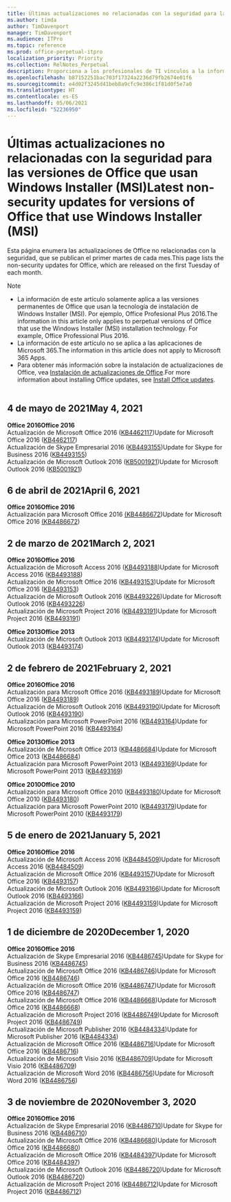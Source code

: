 ```yaml
---
title: Últimas actualizaciones no relacionadas con la seguridad para las versiones de Office que usan Windows Installer (MSI)
ms.author: timda
author: TimDavenport
manager: TimDavenport
ms.audience: ITPro
ms.topic: reference
ms.prod: office-perpetual-itpro
localization_priority: Priority
ms.collection: RelNotes_Perpetual
description: Proporciona a los profesionales de TI vínculos a la información de las últimas actualizaciones no relacionadas con la seguridad de las versiones perpetuas de Office 2016, Office 2013 y Office 2010.
ms.openlocfilehash: b87152251bac703f17324a2236d79fb2674e01f6
ms.sourcegitcommit: e4d02f3245d41beb8a9cfc9e386c1f81d0f5e7a0
ms.translationtype: HT
ms.contentlocale: es-ES
ms.lasthandoff: 05/06/2021
ms.locfileid: "52236950"
---
```

# <a name="latest-non-security-updates-for-versions-of-office-that-use-windows-installer-msi"></a><span data-ttu-id="d6f6a-103">Últimas actualizaciones no relacionadas con la seguridad para las versiones de Office que usan Windows Installer (MSI)</span><span class="sxs-lookup"><span data-stu-id="d6f6a-103">Latest non-security updates for versions of Office that use Windows Installer (MSI)</span></span>

<span data-ttu-id="d6f6a-104">Esta página enumera las actualizaciones de Office no relacionadas con la seguridad, que se publican el primer martes de cada mes.</span><span class="sxs-lookup"><span data-stu-id="d6f6a-104">This page lists the non-security updates for Office, which are released on the first Tuesday of each month.</span></span>

> [!NOTE]
> - <span data-ttu-id="d6f6a-p101">La información de este artículo solamente aplica a las versiones permanentes de Office que usan la tecnología de instalación de Windows Installer (MSI). Por ejemplo, Office Profesional Plus 2016.</span><span class="sxs-lookup"><span data-stu-id="d6f6a-p101">The information in this article only applies to perpetual versions of Office that use the Windows Installer (MSI) installation technology. For example, Office Professional Plus 2016.</span></span>
> - <span data-ttu-id="d6f6a-107">La información de este artículo no se aplica a las aplicaciones de Microsoft 365.</span><span class="sxs-lookup"><span data-stu-id="d6f6a-107">The information in this article does not apply to Microsoft 365 Apps.</span></span>
> - <span data-ttu-id="d6f6a-108">Para obtener más información sobre la instalación de actualizaciones de Office, vea [Instalación de actualizaciones de Office](https://support.office.com/article/2ab296f3-7f03-43a2-8e50-46de917611c5).</span><span class="sxs-lookup"><span data-stu-id="d6f6a-108">For more information about installing Office updates, see [Install Office updates](https://support.office.com/article/2ab296f3-7f03-43a2-8e50-46de917611c5).</span></span>
<br/><br/>

## <a name="may-4-2021"></a><span data-ttu-id="d6f6a-109">4 de mayo de 2021</span><span class="sxs-lookup"><span data-stu-id="d6f6a-109">May 4, 2021</span></span>
<span data-ttu-id="d6f6a-110">**Office 2016**</span><span class="sxs-lookup"><span data-stu-id="d6f6a-110">**Office 2016**</span></span><br/>
<span data-ttu-id="d6f6a-111">Actualización de Microsoft Office 2016 ([KB4462117](https://support.microsoft.com/help/4462117))</span><span class="sxs-lookup"><span data-stu-id="d6f6a-111">Update for Microsoft Office 2016 ([KB4462117](https://support.microsoft.com/help/4462117))</span></span> </br> <span data-ttu-id="d6f6a-112">Actualización de Skype Empresarial 2016 ([KB4493155](https://support.microsoft.com/help/4493155))</span><span class="sxs-lookup"><span data-stu-id="d6f6a-112">Update for Skype for Business 2016 ([KB4493155](https://support.microsoft.com/help/4493155))</span></span> </br> <span data-ttu-id="d6f6a-113">Actualización de Microsoft Outlook 2016 ([KB5001921](https://support.microsoft.com/help/5001921))</span><span class="sxs-lookup"><span data-stu-id="d6f6a-113">Update for Microsoft Outlook 2016 ([KB5001921](https://support.microsoft.com/help/5001921))</span></span> </br> 

## <a name="april-6-2021"></a><span data-ttu-id="d6f6a-114">6 de abril de 2021</span><span class="sxs-lookup"><span data-stu-id="d6f6a-114">April 6, 2021</span></span>
<span data-ttu-id="d6f6a-115">**Office 2016**</span><span class="sxs-lookup"><span data-stu-id="d6f6a-115">**Office 2016**</span></span><br/>
<span data-ttu-id="d6f6a-116">Actualización para Microsoft Office 2016 [(KB4486672](https://support.microsoft.com/help/4486672))</span><span class="sxs-lookup"><span data-stu-id="d6f6a-116">Update for Microsoft Office 2016 [(KB4486672](https://support.microsoft.com/help/4486672))</span></span> </br> 

## <a name="march-2-2021"></a><span data-ttu-id="d6f6a-117">2 de marzo de 2021</span><span class="sxs-lookup"><span data-stu-id="d6f6a-117">March 2, 2021</span></span>
<span data-ttu-id="d6f6a-118">**Office 2016**</span><span class="sxs-lookup"><span data-stu-id="d6f6a-118">**Office 2016**</span></span><br/>
<span data-ttu-id="d6f6a-119">Actualización de Microsoft Access 2016 ([KB4493188](https://support.microsoft.com/help/4493188))</span><span class="sxs-lookup"><span data-stu-id="d6f6a-119">Update for Microsoft Access 2016 ([KB4493188](https://support.microsoft.com/help/4493188))</span></span> </br> <span data-ttu-id="d6f6a-120">Actualización de Microsoft Office 2016 ([KB4493153](https://support.microsoft.com/help/4493153))</span><span class="sxs-lookup"><span data-stu-id="d6f6a-120">Update for Microsoft Office 2016 ([KB4493153](https://support.microsoft.com/help/4493153))</span></span> </br> <span data-ttu-id="d6f6a-121">Actualización de Microsoft Outlook 2016 ([KB4493226](https://support.microsoft.com/help/4493226))</span><span class="sxs-lookup"><span data-stu-id="d6f6a-121">Update for Microsoft Outlook 2016 ([KB4493226](https://support.microsoft.com/help/4493226))</span></span> </br> <span data-ttu-id="d6f6a-122">Actualización de Microsoft Project 2016 ([KB4493191](https://support.microsoft.com/help/4493191))</span><span class="sxs-lookup"><span data-stu-id="d6f6a-122">Update for Microsoft Project 2016 ([KB4493191](https://support.microsoft.com/help/4493191))</span></span> </br> 


<span data-ttu-id="d6f6a-123">**Office 2013**</span><span class="sxs-lookup"><span data-stu-id="d6f6a-123">**Office 2013**</span></span><br/>
<span data-ttu-id="d6f6a-124">Actualización de Microsoft Outlook 2013 ([KB4493174](https://support.microsoft.com/help/4493174))</span><span class="sxs-lookup"><span data-stu-id="d6f6a-124">Update for Microsoft Outlook 2013 ([KB4493174](https://support.microsoft.com/help/4493174))</span></span> </br> 


## <a name="february-2-2021"></a><span data-ttu-id="d6f6a-125">2 de febrero de 2021</span><span class="sxs-lookup"><span data-stu-id="d6f6a-125">February 2, 2021</span></span>
<span data-ttu-id="d6f6a-126">**Office 2016**</span><span class="sxs-lookup"><span data-stu-id="d6f6a-126">**Office 2016**</span></span><br/>
<span data-ttu-id="d6f6a-127">Actualización para Microsoft Office 2016 ([KB4493189](https://support.microsoft.com/help/4493189))</span><span class="sxs-lookup"><span data-stu-id="d6f6a-127">Update for Microsoft Office 2016 ([KB4493189](https://support.microsoft.com/help/4493189))</span></span> </br> <span data-ttu-id="d6f6a-128">Actualización de Microsoft Outlook 2016 ([KB4493190](https://support.microsoft.com/help/4493190))</span><span class="sxs-lookup"><span data-stu-id="d6f6a-128">Update for Microsoft Outlook 2016 ([KB4493190](https://support.microsoft.com/help/4493190))</span></span> </br> <span data-ttu-id="d6f6a-129">Actualización para Microsoft PowerPoint 2016 ([KB4493164](https://support.microsoft.com/help/4493164))</span><span class="sxs-lookup"><span data-stu-id="d6f6a-129">Update for Microsoft PowerPoint 2016 ([KB4493164](https://support.microsoft.com/help/4493164))</span></span> </br> 

<span data-ttu-id="d6f6a-130">**Office 2013**</span><span class="sxs-lookup"><span data-stu-id="d6f6a-130">**Office 2013**</span></span><br/>
<span data-ttu-id="d6f6a-131">Actualización de Microsoft Office 2013 ([KB4486684](https://support.microsoft.com/help/4486684))</span><span class="sxs-lookup"><span data-stu-id="d6f6a-131">Update for Microsoft Office 2013 ([KB4486684](https://support.microsoft.com/help/4486684))</span></span> </br>
<span data-ttu-id="d6f6a-132">Actualización para Microsoft PowerPoint 2013 ([KB4493169](https://support.microsoft.com/help/4493169))</span><span class="sxs-lookup"><span data-stu-id="d6f6a-132">Update for Microsoft PowerPoint 2013 ([KB4493169](https://support.microsoft.com/help/4493169))</span></span> </br>

<span data-ttu-id="d6f6a-133">**Office 2010**</span><span class="sxs-lookup"><span data-stu-id="d6f6a-133">**Office 2010**</span></span><br/>
<span data-ttu-id="d6f6a-134">Actualización para Microsoft Office 2010 ([KB4493180](https://support.microsoft.com/help/4493180))</span><span class="sxs-lookup"><span data-stu-id="d6f6a-134">Update for Microsoft Office 2010 ([KB4493180](https://support.microsoft.com/help/4493180))</span></span> </br>
<span data-ttu-id="d6f6a-135">Actualización para Microsoft PowerPoint 2010 ([KB4493179](https://support.microsoft.com/help/4493179))</span><span class="sxs-lookup"><span data-stu-id="d6f6a-135">Update for Microsoft PowerPoint 2010 ([KB4493179](https://support.microsoft.com/help/4493179))</span></span></br>


## <a name="january-5-2021"></a><span data-ttu-id="d6f6a-136">5 de enero de 2021</span><span class="sxs-lookup"><span data-stu-id="d6f6a-136">January 5, 2021</span></span>
<span data-ttu-id="d6f6a-137">**Office 2016**</span><span class="sxs-lookup"><span data-stu-id="d6f6a-137">**Office 2016**</span></span></br>
<span data-ttu-id="d6f6a-138">Actualización de Microsoft Access 2016 ([KB4484509](https://support.microsoft.com/help/4484509))</span><span class="sxs-lookup"><span data-stu-id="d6f6a-138">Update for Microsoft Access 2016 ([KB4484509](https://support.microsoft.com/help/4484509))</span></span> </br>
<span data-ttu-id="d6f6a-139">Actualización de Microsoft Office 2016 ([KB4493157](https://support.microsoft.com/help/4493157))</span><span class="sxs-lookup"><span data-stu-id="d6f6a-139">Update for Microsoft Office 2016 ([KB4493157](https://support.microsoft.com/help/4493157))</span></span> </br>
<span data-ttu-id="d6f6a-140">Actualización de Microsoft Outlook 2016 ([KB4493166](https://support.microsoft.com/help/4493166))</span><span class="sxs-lookup"><span data-stu-id="d6f6a-140">Update for Microsoft Outlook 2016 ([KB4493166](https://support.microsoft.com/help/4493166))</span></span> </br>
<span data-ttu-id="d6f6a-141">Actualización de Microsoft Project 2016 ([KB4493159](https://support.microsoft.com/help/4493159))</span><span class="sxs-lookup"><span data-stu-id="d6f6a-141">Update for Microsoft Project 2016 ([KB4493159](https://support.microsoft.com/help/4493159))</span></span> </br>


## <a name="december-1-2020"></a><span data-ttu-id="d6f6a-142">1 de diciembre de 2020</span><span class="sxs-lookup"><span data-stu-id="d6f6a-142">December 1, 2020</span></span>
<span data-ttu-id="d6f6a-143">**Office 2016**</span><span class="sxs-lookup"><span data-stu-id="d6f6a-143">**Office 2016**</span></span><br/>
<span data-ttu-id="d6f6a-144">Actualización de Skype Empresarial 2016 ([KB4486745](https://support.microsoft.com/help/4486745))</span><span class="sxs-lookup"><span data-stu-id="d6f6a-144">Update for Skype for Business 2016 ([KB4486745](https://support.microsoft.com/help/4486745))</span></span> <br/>
<span data-ttu-id="d6f6a-145">Actualización de Microsoft Office 2016 ([KB4486746](https://support.microsoft.com/help/4486746))</span><span class="sxs-lookup"><span data-stu-id="d6f6a-145">Update for Microsoft Office 2016 ([KB4486746](https://support.microsoft.com/help/4486746))</span></span> <br/> <span data-ttu-id="d6f6a-146">Actualización de Microsoft Office 2016 ([KB4486747](https://support.microsoft.com/help/4486747))</span><span class="sxs-lookup"><span data-stu-id="d6f6a-146">Update for Microsoft Office 2016 ([KB4486747](https://support.microsoft.com/help/4486747))</span></span> <br/> <span data-ttu-id="d6f6a-147">Actualización de Microsoft Office 2016 ([KB4486668](https://support.microsoft.com/help/4486668))</span><span class="sxs-lookup"><span data-stu-id="d6f6a-147">Update for Microsoft Office 2016 ([KB4486668](https://support.microsoft.com/help/4486668))</span></span> <br/>
<span data-ttu-id="d6f6a-148">Actualización de Microsoft Project 2016 ([KB4486749](https://support.microsoft.com/help/4486749))</span><span class="sxs-lookup"><span data-stu-id="d6f6a-148">Update for Microsoft Project 2016 ([KB4486749](https://support.microsoft.com/help/4486749))</span></span> <br/> <span data-ttu-id="d6f6a-149">Actualización de Microsoft Publisher 2016 ([KB4484334](https://support.microsoft.com/help/4484334))</span><span class="sxs-lookup"><span data-stu-id="d6f6a-149">Update for Microsoft Publisher 2016 ([KB4484334](https://support.microsoft.com/help/4484334))</span></span> <br/> <span data-ttu-id="d6f6a-150">Actualización de Microsoft Office 2016 ([KB4486716](https://support.microsoft.com/help/4486716))</span><span class="sxs-lookup"><span data-stu-id="d6f6a-150">Update for Microsoft Office 2016 ([KB4486716](https://support.microsoft.com/help/4486716))</span></span> <br/> <span data-ttu-id="d6f6a-151">Actualización de Microsoft Visio 2016 ([KB4486709](https://support.microsoft.com/help/4486709))</span><span class="sxs-lookup"><span data-stu-id="d6f6a-151">Update for Microsoft Visio 2016 ([KB4486709](https://support.microsoft.com/help/4486709))</span></span> <br/>
<span data-ttu-id="d6f6a-152">Actualización de Microsoft Word 2016 ([KB4486756](https://support.microsoft.com/help/4486756))</span><span class="sxs-lookup"><span data-stu-id="d6f6a-152">Update for Microsoft Word 2016 ([KB4486756](https://support.microsoft.com/help/4486756))</span></span> <br/> 


## <a name="november-3-2020"></a><span data-ttu-id="d6f6a-153">3 de noviembre de 2020</span><span class="sxs-lookup"><span data-stu-id="d6f6a-153">November 3, 2020</span></span>
<span data-ttu-id="d6f6a-154">**Office 2016**</span><span class="sxs-lookup"><span data-stu-id="d6f6a-154">**Office 2016**</span></span><br/>
<span data-ttu-id="d6f6a-155">Actualización de Skype Empresarial 2016 ([KB4486710](https://support.microsoft.com/help/4486710))</span><span class="sxs-lookup"><span data-stu-id="d6f6a-155">Update for Skype for Business 2016 ([KB4486710](https://support.microsoft.com/help/4486710))</span></span> <br/>
<span data-ttu-id="d6f6a-156">Actualización de Microsoft Office 2016 ([KB4486680](https://support.microsoft.com/help/4486680))</span><span class="sxs-lookup"><span data-stu-id="d6f6a-156">Update for Microsoft Office 2016 ([KB4486680](https://support.microsoft.com/help/4486680))</span></span> <br/>
<span data-ttu-id="d6f6a-157">Actualización de Microsoft Office 2016 ([KB4484397](https://support.microsoft.com/help/4484397))</span><span class="sxs-lookup"><span data-stu-id="d6f6a-157">Update for Microsoft Office 2016 ([KB4484397](https://support.microsoft.com/help/4484397))</span></span> <br/>
<span data-ttu-id="d6f6a-158">Actualización de Microsoft Outlook 2016 ([KB4486720](https://support.microsoft.com/help/4486720))</span><span class="sxs-lookup"><span data-stu-id="d6f6a-158">Update for Microsoft Outlook 2016 ([KB4486720](https://support.microsoft.com/help/4486720))</span></span> <br/>
<span data-ttu-id="d6f6a-159">Actualización de Microsoft Project 2016 ([KB4486712](https://support.microsoft.com/help/4486712))</span><span class="sxs-lookup"><span data-stu-id="d6f6a-159">Update for Microsoft Project 2016 ([KB4486712](https://support.microsoft.com/help/4486712))</span></span> <br/>


</br>